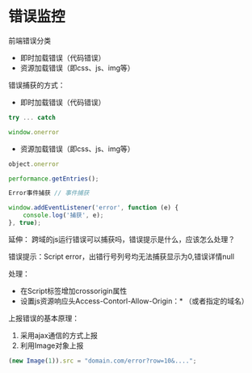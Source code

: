 # 错误监控

前端错误分类
- 即时加载错误（代码错误）
- 资源加载错误（即css、js、img等）


错误捕获的方式：
- 即时加载错误（代码错误）
```js
try ... catch

window.onerror
```

- 资源加载错误（即css、js、img等）
```js
object.onerror

performance.getEntries();

Error事件捕获 // 事件捕获
```

```js
window.addEventListener('error', function (e) {
    console.log('捕获', e);
}, true);
```

延伸：
跨域的js运行错误可以捕获吗，错误提示是什么，应该怎么处理？

错误提示：Script error，出错行号列号均无法捕获显示为0,错误详情null

处理：
- 在Script标签增加crossorigin属性
- 设置js资源响应头Access-Contorl-Allow-Origin：* （或者指定的域名）


上报错误的基本原理：
1. 采用ajax通信的方式上报
2. 利用Image对象上报
```js
(new Image(1)).src = "domain.com/error?row=10&....";
```
